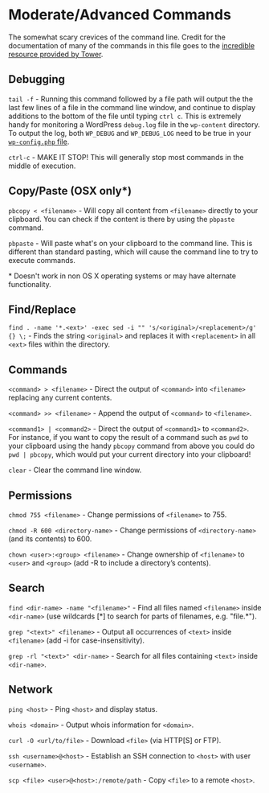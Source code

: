 Moderate/Advanced Commands
====

The somewhat scary crevices of the command line.
Credit for the documentation of many of the commands in this file goes to the [incredible resource provided by Tower](http://www.git-tower.com/blog/command-line-cheat-sheet-detail/).


Debugging
----

`tail -f` - Running this command followed by a file path will output the the last few lines of a file in the command line window, and continue to display additions to the bottom of the file until typing `ctrl c`. This is extremely handy for monitoring a WordPress `debug.log` file in the `wp-content` directory. To output the log, both `WP_DEBUG` and `WP_DEBUG_LOG` need to be true in your [`wp-config.php` file](http://codex.wordpress.org/Editing_wp-config.php#Configure_Error_Logging).

`ctrl-c` - MAKE IT STOP! This will generally stop most commands in the middle of execution.

Copy/Paste (OSX only\*)
----

`pbcopy < <filename>` - Will copy all content from `<filename>` directly to your clipboard. You can check if the content is there by using the `pbpaste` command.

`pbpaste` - Will paste what's on your clipboard to the command line. This is different than standard pasting, which will cause the command line to try to execute commands.

\* Doesn't work in non OS X operating systems or may have alternate functionality.

Find/Replace
----

`find . -name '*.<ext>' -exec sed -i "" 's/<original>/<replacement>/g' {} \;` - Finds the string `<original>` and replaces it with `<replacement>` in all `<ext>` files within the directory.

Commands
----

`<command> > <filename>` - Direct the output of `<command>` into `<filename>` replacing any current contents.

`<command> >> <filename>` - Append the output of `<command>` to `<filename>`.

`<command1> | <command2>` - Direct the output of `<command1>` to `<command2>`. For instance, if you want to copy the result of a command such as `pwd` to your clipboard using the handy `pbcopy` command from above you could do `pwd | pbcopy`, which would put your current directory into your clipboard!

`clear` - Clear the command line window.


Permissions
----

`chmod 755 <filename>` - Change permissions of `<filename>` to 755.

`chmod -R 600 <directory-name>` - Change permissions of `<directory-name>` (and
its contents) to 600.

`chown <user>:<group> <filename>` - Change ownership of `<filename>` to `<user>` and `<group>` (add -R to include a directory’s contents).


Search
----

`find <dir-name> -name "<filename>"` - Find all files named `<filename>` inside `<dir-name>` (use wildcards [\*] to search for parts of filenames, e.g. "file.*").

`grep "<text>" <filename>` - Output all occurrences of `<text>` inside `<filename>` (add -i for case-insensitivity).

`grep -rl "<text>" <dir-name>` - Search for all files containing `<text>` inside `<dir-name>`.


Network
----

`ping <host>` - Ping `<host>` and display status.

`whois <domain>` - Output whois information for `<domain>`.

`curl -O <url/to/file>` - Download `<file>` (via HTTP[S] or FTP).

`ssh <username>@<host>` - Establish an SSH connection to `<host>` with user `<username>`.

`scp <file> <user>@<host>:/remote/path` - Copy `<file>` to a remote `<host>`.
